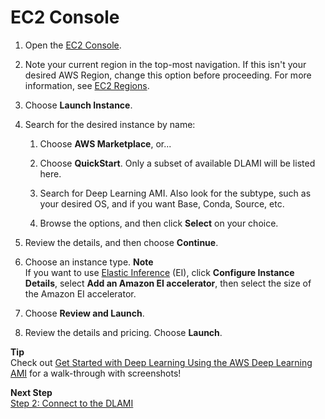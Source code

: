 # EC2 Console<a name="launch-from-console"></a>

1. Open the [EC2 Console](https://console.aws.amazon.com/ec2)\.

1. Note your current region in the top\-most navigation\. If this isn't your desired AWS Region, change this option before proceeding\. For more information, see [EC2 Regions](https://docs.aws.amazon.com/general/latest/gr/rande.html#ec2_region)\.

1. Choose **Launch Instance**\.

1. Search for the desired instance by name:

   1. Choose **AWS Marketplace**, or\.\.\.

   1. Choose **QuickStart**\. Only a subset of available DLAMI will be listed here\. 

   1. Search for Deep Learning AMI\. Also look for the subtype, such as your desired OS, and if you want Base, Conda, Source, etc\.

   1. Browse the options, and then click **Select** on your choice\.

1. Review the details, and then choose **Continue**\.

1. Choose an instance type\.
**Note**  
If you want to use [Elastic Inference](https://docs.aws.amazon.com/AWSEC2/latest/UserGuide/elastic-inference.html) \(EI\), click **Configure Instance Details**, select **Add an Amazon EI accelerator**, then select the size of the Amazon EI accelerator\.

1. Choose **Review and Launch**\.

1. Review the details and pricing\. Choose **Launch**\.

**Tip**  
Check out [Get Started with Deep Learning Using the AWS Deep Learning AMI](https://aws.amazon.com/blogs/ai/get-started-with-deep-learning-using-the-aws-deep-learning-ami/) for a walk\-through with screenshots\!

**Next Step**  
[Step 2: Connect to the DLAMI](launch-config-connect.md)